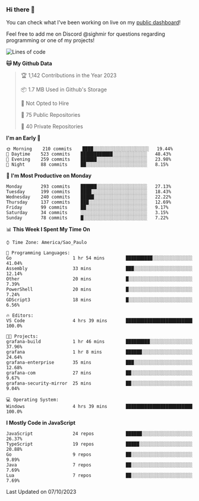 ### Hi there 👋

<!--
**guicaulada/guicaulada** is a ✨ _special_ ✨ repository because its `README.md` (this file) appears on your GitHub profile.

Here are some ideas to get you started:

- 🔭 I’m currently working on ...
- 🌱 I’m currently learning ...
- 👯 I’m looking to collaborate on ...
- 🤔 I’m looking for help with ...
- 💬 Ask me about ...
- 📫 How to reach me: ...
- 😄 Pronouns: ...
- ⚡ Fun fact: ...
-->

You can check what I've been working on live on my [public dashboard](https://guicaulada.grafana.net/public-dashboards/7b7f644500ec4e6cb5d7a4e7b5ed0dab)!

Feel free to add me on Discord @sighmir for questions regarding programming or one of my projects!

<!--START_SECTION:waka-->
![Lines of code](https://img.shields.io/badge/From%20Hello%20World%20I%27ve%20Written-16.4%20million%20lines%20of%20code-blue)

**🐱 My Github Data** 

> 🏆 1,142 Contributions in the Year 2023
 > 
> 📦 1.7 MB Used in Github's Storage 
 > 
> 🚫 Not Opted to Hire
 > 
> 📜 75 Public Repositories 
 > 
> 🔑 40 Private Repositories  
 > 
**I'm an Early 🐤** 

```text
🌞 Morning    210 commits    ████░░░░░░░░░░░░░░░░░░░░░   19.44% 
🌆 Daytime    523 commits    ████████████░░░░░░░░░░░░░   48.43% 
🌃 Evening    259 commits    ██████░░░░░░░░░░░░░░░░░░░   23.98% 
🌙 Night      88 commits     ██░░░░░░░░░░░░░░░░░░░░░░░   8.15%

```
📅 **I'm Most Productive on Monday** 

```text
Monday       293 commits    ██████░░░░░░░░░░░░░░░░░░░   27.13% 
Tuesday      199 commits    ████░░░░░░░░░░░░░░░░░░░░░   18.43% 
Wednesday    240 commits    █████░░░░░░░░░░░░░░░░░░░░   22.22% 
Thursday     137 commits    ███░░░░░░░░░░░░░░░░░░░░░░   12.69% 
Friday       99 commits     ██░░░░░░░░░░░░░░░░░░░░░░░   9.17% 
Saturday     34 commits     ░░░░░░░░░░░░░░░░░░░░░░░░░   3.15% 
Sunday       78 commits     █░░░░░░░░░░░░░░░░░░░░░░░░   7.22%

```


📊 **This Week I Spent My Time On** 

```text
⌚︎ Time Zone: America/Sao_Paulo

💬 Programming Languages: 
Go                       1 hr 54 mins        ██████████░░░░░░░░░░░░░░░   41.04% 
Assembly                 33 mins             ███░░░░░░░░░░░░░░░░░░░░░░   12.14% 
Other                    20 mins             █░░░░░░░░░░░░░░░░░░░░░░░░   7.39% 
PowerShell               20 mins             █░░░░░░░░░░░░░░░░░░░░░░░░   7.24% 
GDScript3                18 mins             █░░░░░░░░░░░░░░░░░░░░░░░░   6.56%

🔥 Editors: 
VS Code                  4 hrs 39 mins       █████████████████████████   100.0%

🐱‍💻 Projects: 
grafana-build            1 hr 46 mins        █████████░░░░░░░░░░░░░░░░   37.96% 
grafana                  1 hr 8 mins         ██████░░░░░░░░░░░░░░░░░░░   24.64% 
grafana-enterprise       35 mins             ███░░░░░░░░░░░░░░░░░░░░░░   12.68% 
grafana-com              27 mins             ██░░░░░░░░░░░░░░░░░░░░░░░   9.67% 
grafana-security-mirror  25 mins             ██░░░░░░░░░░░░░░░░░░░░░░░   9.04%

💻 Operating System: 
Windows                  4 hrs 39 mins       █████████████████████████   100.0%

```

**I Mostly Code in JavaScript** 

```text
JavaScript               24 repos            ██████░░░░░░░░░░░░░░░░░░░   26.37% 
TypeScript               19 repos            █████░░░░░░░░░░░░░░░░░░░░   20.88% 
Go                       9 repos             ██░░░░░░░░░░░░░░░░░░░░░░░   9.89% 
Java                     7 repos             ██░░░░░░░░░░░░░░░░░░░░░░░   7.69% 
Lua                      7 repos             ██░░░░░░░░░░░░░░░░░░░░░░░   7.69%

```



 Last Updated on 07/10/2023
<!--END_SECTION:waka-->
